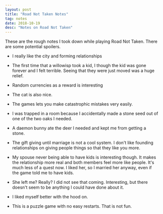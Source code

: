 ```yaml
---
layout: post
title: "Road Not Taken Notes"
tag: notes
date: 2018-10-19
desc: "Notes on Road Not Taken"
---
```



These are the rough notes I took down while playing Road Not Taken. There are some potential spoilers.
- I really like the city and forming relationships
- The first time that a willowisp took a kid, I though the kid was gone forever and I felt terrible. Seeing that they were just moved was a huge relief.
- Random currencies as a reward is interesting
- The cat is also nice.
    <li>The games lets you make catastrophic mistakes very easily.
- I was trapped in a room because I accidentally made a stone seed out of one of the two oaks I needed.
- A daemon bunny ate the deer I needed and kept me from getting a stone.
      
    </li>
    <li>The gift giving until marriage is not a cool system. I don't like founding relationships on giving people things so that they like you more.
- My spouse never being able to have kids is interesting though. It makes the relationship more real and both members feel more like people. It's much less of a quest now. I liked her, so I married her anyway, even if the game told me to have kids.
- She left me? Really? I did not see that coming. Interesting, but there doesn't seem to be anything I could have done about it.
      
    </li>
- I liked myself better with the hood on.
    <li>This is a puzzle game with no easy restarts. That is not fun.




